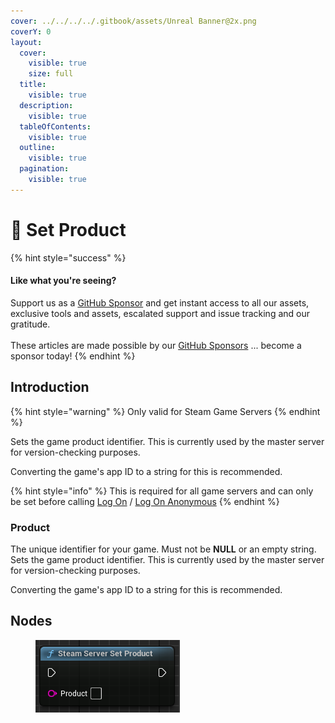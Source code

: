```yaml
---
cover: ../../../../.gitbook/assets/Unreal Banner@2x.png
coverY: 0
layout:
  cover:
    visible: true
    size: full
  title:
    visible: true
  description:
    visible: true
  tableOfContents:
    visible: true
  outline:
    visible: true
  pagination:
    visible: true
---
```


# 🔵 Set Product

{% hint style="success" %}
#### Like what you're seeing?

Support us as a [GitHub Sponsor](../../../../become-a-sponsor/) and get instant access to all our assets, exclusive tools and assets, escalated support and issue tracking and our gratitude.\
\
These articles are made possible by our [GitHub Sponsors](../../../../become-a-sponsor/) ... become a sponsor today!
{% endhint %}

## Introduction

{% hint style="warning" %}
Only valid for Steam Game Servers
{% endhint %}

Sets the game product identifier. This is currently used by the master server for version-checking purposes.

Converting the game's app ID to a string for this is recommended.

{% hint style="info" %}
This is required for all game servers and can only be set before calling [Log On](log-on.md) / [Log On Anonymous](log-on-anonymous.md)
{% endhint %}

### Product

The unique identifier for your game. Must not be **NULL** or an empty string. Sets the game product identifier. This is currently used by the master server for version-checking purposes.

Converting the game's app ID to a string for this is recommended.

## Nodes

<figure><img src="../../../../.gitbook/assets/image (294).png" alt=""><figcaption></figcaption></figure>
